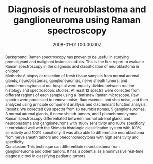 ---
title: "Diagnosis of neuroblastoma and ganglioneuroma using Raman spectroscopy"
authors:
- Alex-Cao
date: "2008-01-01T00:00:00Z"
doi: "https://doi.org/10.1016/j.jpedsurg.2007.09.040"

# Schedule page publish date (NOT publication's date).
publishDate: "2020-08-18T00:00:00Z"

# Publication type.
# Legend: 0 = Uncategorized; 1 = Conference paper; 2 = Journal article;
# 3 = Preprint / Working Paper; 4 = Report; 5 = Book; 6 = Book section;
# 7 = Thesis; 8 = Patent
publication_types: ["2"]

# Publication name and optional abbreviated publication name.
publication: Journal of Pediatric Surgery
publication_short: J Pediatr Surg

abstract: "Background: Raman spectroscopy has proven to be useful in studying premalignant and malignant lesions in adults. This is the first report to evaluate Raman spectroscopy in the diagnosis and classification of neuroblastoma in children.


Methods: A biopsy or resection of fresh tissue samples from normal adrenal glands, neuroblastomas, ganglioneuromas, nerve sheath tumors, and pheochromocytoma at our hospital were equally divided between routine histology and spectroscopic studies. At least 12 spectra were collected from different regions of each sample using a Renishaw Raman microscope. Raw spectra were processed to remove noise, fluorescence, and shot noise, and then analyzed using principle component analysis and discriminant function analysis.


Results: We collected 698 spectra from 16 neuroblastomas, 5 ganglioneuromas, 3 normal adrenal glands, 6 nerve sheath tumors, and 1 pheochromocytoma. Raman spectroscopy differentiated between normal adrenal gland, and neuroblastoma and ganglioneuroma with 100% sensitivity and 100% specificity. It correlated well with the Shimada histologic classification system with 100% sensitivity and 100% specificity. It was also able to differentiate neuroblastoma from nerve sheath tumors and pheochromocytoma with high sensitivity and specificity.


Conclusion: This technique can differentiate neuroblastoma from ganglioneuroma and other tumors. It has a potential as a noninvasive real-time diagnostic tool in classifying pediatric tumors."

# Summary. An optional shortened abstract.
# summary: Lorem ipsum dolor sit amet, consectetur adipiscing elit. Duis posuere tellus ac convallis placerat. Proin tincidunt magna sed ex sollicitudin condimentum.

tags:
- Raman spectroscopy
- Real-time diagnosis
- Neuroblastoma
- Ganglioneuroma

featured: false

links:
- name: Online Access
  url: https://www.jpedsurg.org/article/S0022-3468(07)00710-5/fulltext
# url_pdf: 
# url_code: '#'
# url_dataset: '#'
# url_poster: '#'
# url_project: ''
# url_slides: ''
# url_source: '#'
# url_video: '#'

# Featured image
# To use, add an image named `featured.jpg/png` to your page's folder. 
# image:
#   caption: ''
#   focal_point: ""
#   preview_only: false

# Associated Projects (optional).
#   Associate this publication with one or more of your projects.
#   Simply enter your project's folder or file name without extension.
#   E.g. `internal-project` references `content/project/internal-project/index.md`.
#   Otherwise, set `projects: []`.
# projects:


# Slides (optional).
#   Associate this publication with Markdown slides.
#   Simply enter your slide deck's filename without extension.
#   E.g. `slides: "example"` references `content/slides/example/index.md`.
#   Otherwise, set `slides: ""`.
slides: ""
---